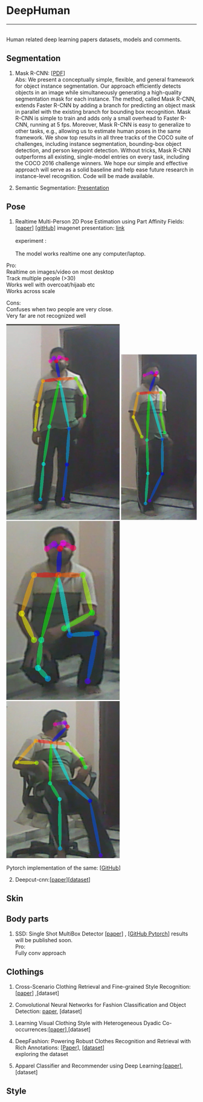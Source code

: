 # DeepHuman
------------
<br>Human related deep learning papers datasets, models and comments.<br />

## Segmentation  
1. Mask R-CNN: [[PDF](https://arxiv.org/pdf/1703.06870.pdf)]  
Abs: We present a conceptually simple, flexible, and general framework for object instance segmentation. Our approach efficiently detects objects in an image while simultaneously generating a high-quality segmentation mask for each instance. The method, called Mask R-CNN, extends Faster R-CNN by adding a branch for predicting an object mask in parallel with the existing branch for bounding box recognition. Mask R-CNN is simple to train and adds only a small overhead to Faster R-CNN, running at 5 fps. Moreover, Mask R-CNN is easy to generalize to other tasks, e.g., allowing us to estimate human poses in the same framework. We show top results in all three tracks of the COCO suite of challenges, including instance segmentation, bounding-box object detection, and person keypoint detection. Without tricks, Mask R-CNN outperforms all existing, single-model entries on every task, including the COCO 2016 challenge winners. We hope our simple and effective approach will serve as a solid baseline and help ease future research in instance-level recognition. Code will be made available.  





2. Semantic Segmentation: [Presentation](http://www.robots.ox.ac.uk/~sadeep/files/crfasrnn_presentation.pdf)  




## Pose  
1. Realtime Multi-Person 2D Pose Estimation using Part Affinity Fields:[[paper](https://arxiv.org/pdf/1611.08050.pdf)]
[[gitHub](https://github.com/ZheC/Realtime_Multi-Person_Pose_Estimation)]
imagenet presentation: [link](http://image-net.org/challenges/talks/2016/Multi-person%20pose%20estimation-CMU.pdf)  
<br>experiment :<br/>
<br>The model works realtime one any computer/laptop.<br/>

Pro:  
Realtime on images/video on most desktop  
Track multiple people (>30)  
Works well with overcoat/hijaab etc  
Works across scale  

Cons:  
Confuses when two people are very close.  
Very far are not recognized well  

![alt tag1](https://github.com/nishathussain/DeepHuman/blob/master/pose/11.png )
![alt tag1](https://github.com/nishathussain/DeepHuman/blob/master/pose/22.png )
![alt tag1](https://github.com/nishathussain/DeepHuman/blob/master/pose/33.png )
![alt tag1](https://github.com/nishathussain/DeepHuman/blob/master/pose/44.png )

Pytorch implementation of the same: [[GitHub](https://github.com/tensorboy/pytorch_Realtime_Multi-Person_Pose_Estimation)]


2. Deepcut-cnn:[[paper]()][[dataset]()]  

## Skin

## Body parts
1. SSD: Single Shot MultiBox Detector [[paper](https://arxiv.org/abs/1512.02325)] , [[GitHub Pytorch](https://github.com/nishathussain/ssd.pytorch)]
results will be published soon.  
Pro:  
Fully conv approach  
## Clothings
1. Cross-Scenario Clothing Retrieval and Fine-grained Style Recognition: [[paper](http://vision.unipv.it/CV/materiale2016-17/2nd%20Choice/0132.pdf)] ,[dataset]  

2. Convolutional Neural Networks for Fashion Classification and Object Detection: [paper](https://pdfs.semanticscholar.org/68ec/d5468644a0cdcffea0915e839667c500d4f5.pdf), [dataset]  

3. Learning Visual Clothing Style with Heterogeneous Dyadic Co-occurrences:[[paper](https://cseweb.ucsd.edu/~jmcauley/pdfs/iccv15.pdf)],[dataset]  

4. DeepFashion: Powering Robust Clothes Recognition and Retrieval with Rich Annotations: [[Paper](http://www.cv-foundation.org/openaccess/content_cvpr_2016/papers/Liu_DeepFashion_Powering_Robust_CVPR_2016_paper.pdf)], [[dataset](http://mmlab.ie.cuhk.edu.hk/projects/DeepFashion.html)]  
exploring the dataset  
5. Apparel Classifier and Recommender using Deep Learning:[[paper](https://pdfs.semanticscholar.org/68ec/d5468644a0cdcffea0915e839667c500d4f5.pdf)],[dataset]  
## Style

